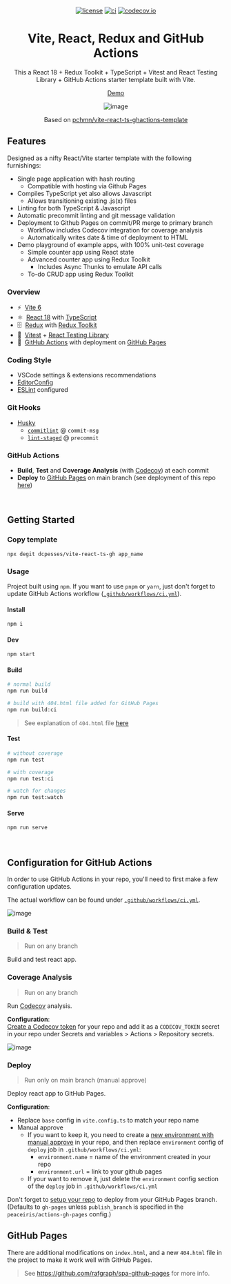 <div align="center">

[![license](https://img.shields.io/badge/license-MIT-blue.svg)](https://github.com/dcpesses/vite-react-ts-gh/blob/main/license)
[![ci](https://github.com/dcpesses/vite-react-ts-gh/actions/workflows/ci.yml/badge.svg?branch=main)](https://github.com/dcpesses/vite-react-ts-gh/actions)
[![codecov.io](https://codecov.io/gh/dcpesses/vite-react-ts-gh/coverage.svg?branch=main)](https://codecov.io/gh/dcpesses/vite-react-ts-gh?branch=master)

<!-- # React - TypeScript and GitHub Actions Template with Vite -->
# Vite, React, Redux and GitHub Actions

This a React 18 + Redux Toolkit + TypeScript + Vitest and React Testing Library + GitHub Actions starter template built with Vite.

[Demo](https://dcpesses.github.io/vite-react-ts-gh/)

![image](https://github.com/dcpesses/vite-react-ts-gh/assets/184237/8817ca34-77e2-4eaa-b220-b94c31a9ba6a)

Based on [pchmn/vite-react-ts-ghactions-template](https://github.com/pchmn/vite-react-ts-ghactions-template/)

</div>

## Features

Designed as a nifty React/Vite starter template with the following furnishings:

- Single page application with hash routing
  - Compatible with hosting via Github Pages
- Compiles TypeScript yet also allows Javascript
  - Allows transitioning existing .js(x) files
- Linting for both TypeScript & Javascript
- Automatic precommit linting and git message validation
- Deployment to Github Pages on commit/PR merge to primary branch
  - Workflow includes Codecov integration for coverage analysis
  - Automatically writes date & time of deployment to HTML
- Demo playground of example apps, with 100% unit-test coverage
  - Simple counter app using React state
  - Advanced counter app using Redux Toolkit
    - Includes Async Thunks to emulate API calls
  - To-do CRUD app using Redux Toolkit

### Overview

- ⚡️&nbsp; [Vite 6](https://vitejs.dev/)
- ⚛️&nbsp; [React 18](https://beta.reactjs.org/) with [TypeScript](https://www.typescriptlang.org/)
- 🗄️&nbsp; [Redux](https://redux.js.org/) with [Redux Toolkit](https://redux-toolkit.js.org/)
- 🧪&nbsp; [Vitest](https://vitest.dev/) + [React Testing Library](https://testing-library.com/docs/react-testing-library/intro)
- 🚀&nbsp; [GitHub Actions](https://docs.github.com/en/actions) with deployment on [GitHub Pages](https://pages.github.com/)

### Coding Style

- VSCode settings & extensions recommendations
- [EditorConfig](https://editorconfig.org/)
- [ESLint](https://eslint.org/) configured

### Git Hooks

- [Husky](https://typicode.github.io/husky/#/)
  - [`commitlint`](https://commitlint.js.org/) @ `commit-msg`
  - [`lint-staged`](https://github.com/okonet/lint-staged) @ `precommit`

### GitHub Actions

- **Build**, **Test** and **Coverage Analysis** (with [Codecov](https://about.codecov.io/)) at each commit
- **Deploy** to [GitHub Pages](https://pages.github.com/) on main branch (see deployment of this repo [here](https://dcpesses.github.io/vite-react-ts-gh/))


<br>

## Getting Started

### Copy template

```
npx degit dcpesses/vite-react-ts-gh app_name
```

### Usage

 Project built using `npm`. If you want to use `pnpm` or `yarn`, just don't forget to update GitHub Actions workflow ([`.github/workflows/ci.yml`](.github/workflows/ci.yml)).

#### Install

```sh
npm i
```

#### Dev

```sh
npm start
```

#### Build


```sh
# normal build
npm run build

# build with 404.html file added for GitHub Pages
npm run build:ci
```
> See explanation of `404.html` file [here](#github-pages)
#### Test

```sh
# without coverage
npm run test

# with coverage
npm run test:ci

# watch for changes
npm run test:watch
```
#### Serve

```sh
npm run serve
```

<br>

## Configuration for GitHub Actions

In order to use GitHub Actions in your repo, you'll need to first make a few configuration updates.

The actual workflow can be found under [`.github/workflows/ci.yml`](.github/workflows/ci.yml).

![image](https://github.com/dcpesses/vite-react-ts-gh/assets/184237/182f4ad6-adab-4270-9d3c-d83538d272b0)

### Build & Test

> Run on any branch

Build and test react app.

### Coverage Analysis

> Run on any branch

Run [Codecov](https://about.codecov.io/) analysis.

**Configuration**: <br>
[Create a Codecov token](https://docs.codecov.com/docs/quick-start#step-2-get-the-repository-upload-token) for your repo and add it as a `CODECOV_TOKEN` secret in your repo under Secrets and variables > Actions > Repository secrets.

![image](https://github.com/dcpesses/vite-react-ts-gh/assets/184237/bb9f7da1-8d90-455e-b131-43577842cc5e)

### Deploy

> Run only on main branch (manual approve)

Deploy react app to GitHub Pages.

**Configuration**: <br>
- Replace `base` config in `vite.config.ts` to match your repo name
- Manual approve
  - If you want to keep it, you need to create a [new environment with manual approve](https://devblogs.microsoft.com/devops/i-need-manual-approvers-for-github-actions-and-i-got-them-now/) in your repo, and then replace `environment` config of `deploy` job in `.github/workflows/ci.yml`:
    - `environment.name` = name of the environment created in your repo
    - `environment.url` = link to your github pages
  - If your want to remove it, just delete the `environment` config section of the `deploy` job in `.github/workflows/ci.yml`

Don't forget to [setup your repo](https://docs.github.com/en/pages/getting-started-with-github-pages/configuring-a-publishing-source-for-your-github-pages-site#publishing-from-a-branch) to deploy from your GitHub Pages branch. (Defaults to `gh-pages` unless `publish_branch` is specified in the `peaceiris/actions-gh-pages` config.)

## GitHub Pages

There are additional modifications on `index.html`, and a new `404.html` file in the project to make it work well with GitHub Pages.

> See https://github.com/rafgraph/spa-github-pages for more info.
